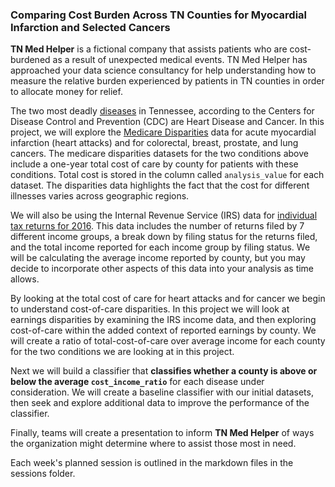 ### Comparing Cost Burden Across TN Counties for Myocardial Infarction and Selected Cancers

**TN Med Helper** is a fictional company that assists patients who are cost-burdened as a result of unexpected medical events. TN Med Helper has approached your data science consultancy for help understanding how to measure the relative burden experienced by patients in TN counties in order to allocate money for relief.

The two most deadly [diseases](https://www.cdc.gov/nchs/pressroom/states/tennessee/tennessee.htm) in Tennessee, according to the Centers for Disease Control and Prevention (CDC) are Heart Disease and Cancer. In this project, we will explore the [Medicare Disparities](https://data.cms.gov/mapping-medicare-disparities) data for acute myocardial infarction (heart attacks) and for colorectal, breast, prostate, and lung cancers. The medicare disparities datasets for the two conditions above include a one-year total cost of care by county for patients with these conditions. Total cost is stored in the column called `analysis_value` for each dataset. The disparities data highlights the fact that the cost for different illnesses varies across geographic regions.

We will also be using the Internal Revenue Service (IRS) data for [individual tax returns for 2016](https://www.irs.gov/statistics/soi-tax-stats-individual-income-tax-return-form-1040-statistics). This data includes the number of returns filed by 7 different income groups, a break down by filing status for the returns filed, and the total income reported for each income group by filing status. We will be calculating the average income reported by county, but you may decide to incorporate other aspects of this data into your analysis as time allows.  

By looking at the total cost of care for heart attacks and for cancer we begin to understand cost-of-care disparities. In this project we will look at earnings disparities by examining the IRS income data, and then exploring cost-of-care within the added context of reported earnings by county. We will create a ratio of total-cost-of-care over average income for each county for the two conditions we are looking at in this project.

Next we will build a classifier that **classifies whether a county is above or below the average `cost_income_ratio`** for each disease under consideration. We will create a baseline classifier with our initial datasets, then seek and explore additional data to improve the performance of the classifier.  

Finally, teams will create a presentation to inform **TN Med Helper** of ways the organization might determine where to assist those most in need.

Each week's planned session is outlined in the markdown files in the sessions folder.

